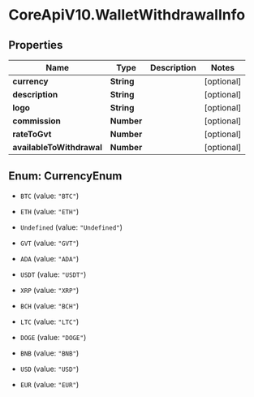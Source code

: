 # CoreApiV10.WalletWithdrawalInfo

## Properties
Name | Type | Description | Notes
------------ | ------------- | ------------- | -------------
**currency** | **String** |  | [optional] 
**description** | **String** |  | [optional] 
**logo** | **String** |  | [optional] 
**commission** | **Number** |  | [optional] 
**rateToGvt** | **Number** |  | [optional] 
**availableToWithdrawal** | **Number** |  | [optional] 


<a name="CurrencyEnum"></a>
## Enum: CurrencyEnum


* `BTC` (value: `"BTC"`)

* `ETH` (value: `"ETH"`)

* `Undefined` (value: `"Undefined"`)

* `GVT` (value: `"GVT"`)

* `ADA` (value: `"ADA"`)

* `USDT` (value: `"USDT"`)

* `XRP` (value: `"XRP"`)

* `BCH` (value: `"BCH"`)

* `LTC` (value: `"LTC"`)

* `DOGE` (value: `"DOGE"`)

* `BNB` (value: `"BNB"`)

* `USD` (value: `"USD"`)

* `EUR` (value: `"EUR"`)




